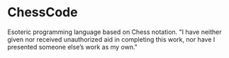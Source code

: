 # ChessCode
Esoteric programming language based on Chess notation. 
"I have neither given nor received unauthorized aid in completing this work, nor have I presented
someone else’s work as my own."

